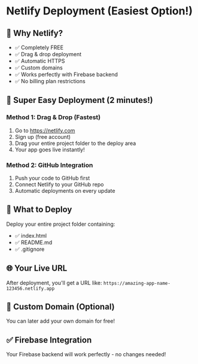 # Netlify Deployment (Easiest Option!)

## 🌟 Why Netlify?
- ✅ Completely FREE
- ✅ Drag & drop deployment
- ✅ Automatic HTTPS
- ✅ Custom domains
- ✅ Works perfectly with Firebase backend
- ✅ No billing plan restrictions

## 🚀 Super Easy Deployment (2 minutes!)

### Method 1: Drag & Drop (Fastest)
1. Go to https://netlify.com
2. Sign up (free account)
3. Drag your entire project folder to the deploy area
4. Your app goes live instantly!

### Method 2: GitHub Integration
1. Push your code to GitHub first
2. Connect Netlify to your GitHub repo
3. Automatic deployments on every update

## 📁 What to Deploy
Deploy your entire project folder containing:
- ✅ index.html
- ✅ README.md
- ✅ .gitignore

## 🌐 Your Live URL
After deployment, you'll get a URL like:
`https://amazing-app-name-123456.netlify.app`

## 🔧 Custom Domain (Optional)
You can later add your own domain for free!

## ✅ Firebase Integration
Your Firebase backend will work perfectly - no changes needed!
